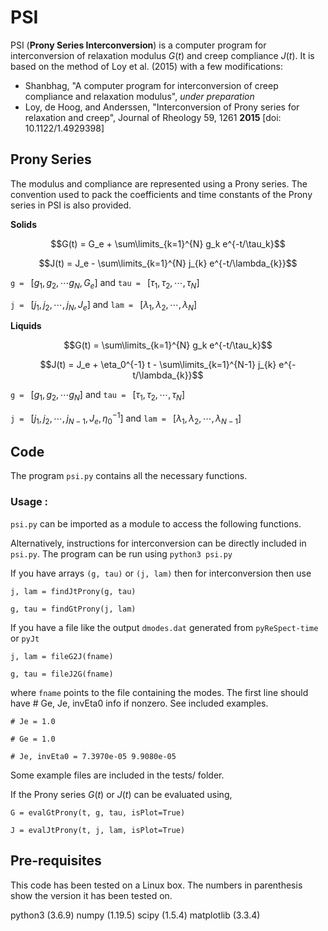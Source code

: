 # PSI 
PSI (**Prony Series Interconversion**) is a computer program for interconversion of relaxation modulus $G(t)$ and creep compliance $J(t)$. It is based on the method of Loy et al. (2015) with a few modifications:

+ Shanbhag, "A computer program for interconversion of creep compliance and relaxation modulus", *under preparation* 
+ Loy, de Hoog, and Anderssen, "Interconversion of Prony series for relaxation and creep", Journal of Rheology 59, 1261 **2015** [doi: 10.1122/1.4929398]

## Prony Series

The modulus and compliance are represented using a Prony series. The convention used to pack the coefficients and time constants of the Prony series in PSI is also provided.

**Solids**

$$G(t) = G_e + \sum\limits_{k=1}^{N} g_k e^{-t/\tau_k}$$

$$J(t) = J_e - \sum\limits_{k=1}^{N} j_{k} e^{-t/\lambda_{k}}$$

`g = ` $[g_1, g_2, \cdots g_N, G_e]$ and `tau = ` $[\tau_1, \tau_2, \cdots, \tau_N]$

`j = ` $[j_1, j_2, \cdots, j_N, J_e]$ and `lam = ` $[\lambda_1, \lambda_2, \cdots, \lambda_N]$

**Liquids**

$$G(t) = \sum\limits_{k=1}^{N} g_k e^{-t/\tau_k}$$

$$J(t) = J_e + \eta_0^{-1} t - \sum\limits_{k=1}^{N-1} j_{k} e^{-t/\lambda_{k}}$$

`g = ` $[g_1, g_2, \cdots g_N]$ and `tau = ` $[\tau_1, \tau_2, \cdots, \tau_N]$

`j = ` $[j_1, j_2, \cdots, j_{N-1}, J_e, \eta_{0}^{-1}]$ and `lam = ` $[\lambda_1, \lambda_2, \cdots, \lambda_{N-1}]$


## Code

The program `psi.py` contains all the necessary functions.

###  Usage  :

`psi.py` can be imported as a module to access the following functions.

Alternatively, instructions for interconversion can be directly included in `psi.py`. The program can be run using
`python3 psi.py`
 
If you have arrays `(g, tau)` or `(j, lam)` then for interconversion then use

`j, lam = findJtProny(g, tau)`

`g, tau = findGtProny(j, lam)`

If you have a file like the output `dmodes.dat` generated from `pyReSpect-time` or `pyJt` 

`j, lam = fileG2J(fname)`

`g, tau = fileJ2G(fname)`

where `fname` points to the file containing the modes. The first line should have # Ge, Je, invEta0 info if nonzero. See included examples.

`# Je = 1.0`

`# Ge = 1.0`

`# Je, invEta0 = 7.3970e-05 9.9080e-05`

Some example files are included in the tests/ folder.

If the Prony series $G(t)$ or $J(t)$ can be evaluated using,

`G = evalGtProny(t, g, tau, isPlot=True)`

`J = evalJtProny(t, j, lam, isPlot=True)`

## Pre-requisites

This code has been tested on a Linux box. The numbers in parenthesis show the version it has been tested on. 

python3 (3.6.9)
numpy (1.19.5)
scipy (1.5.4)
matplotlib (3.3.4)
